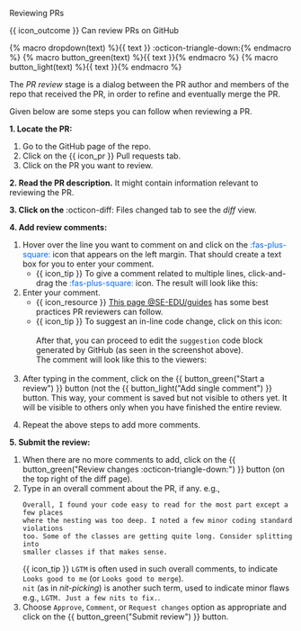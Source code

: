 <span id="title">Reviewing PRs</span>

<span id="prereqs"></span>

<span id="outcomes">{{ icon_outcome }} Can review PRs on GitHub</span>

{% macro dropdown(text) %}<span class="btn btn-light border">{{ text }} :octicon-triangle-down:</span>{% endmacro %}
{% macro button_green(text) %}<span class="btn btn-success ps-1 pe-1 pb-0 pt-0">{{ text }}</span>{% endmacro %}
{% macro button_light(text) %}<span class="btn btn-light ps-1 pe-1 pb-0 pt-0 border">{{ text }}</span>{% endmacro %}

<div id="body">

The _PR review_ stage is a dialog between the PR author and members of the repo that received the PR, in order to refine and eventually merge the PR.

Given below are some steps you can follow when reviewing a PR.

**1. Locate the PR:**
1. Go to the GitHub page of the repo.
1. Click on the <span class="tab">{{ icon_pr }} Pull requests</span> tab.
1. Click on the PR you want to review.

**2. Read the PR description.** It might contain information relevant to reviewing the PR.

**3. Click on the** <span class="tab">:octicon-diff: Files changed</span> tab to see the _diff_ view.

**4. Add review comments:**
1. Hover over the line you want to comment on and click on the <span style="color:#0066ff">:fas-plus-square:</span> icon that appears on the left margin. That should create a text box for you to enter your comment.
   * {{ icon_tip }} To give a comment related to multiple lines, click-and-drag the <span style="color:#0066ff">:fas-plus-square:</span> icon. The result will look like this:<br>
     <pic src="images/addCommentForMultipleLines.png"/>
1. Enter your comment.<br>
   * {{ icon_resource }} [This page @SE-EDU/guides](https://se-education.org/guides/guidelines/PRs-reviewing.html) has some best practices PR reviewers can follow.
   * {{ icon_tip }} To suggest an in-line code change, click on this icon:<br>
     <pic src="images/giveInlineSuggestion.png"/><br>
     After that, you can proceed to edit the `suggestion` code block generated by GitHub (as seen in the screenshot above).<br>
     The comment will look like this to the viewers:<br>
     <pic src="images/giveInlineSuggestionPreview.png"/><br>
1. After typing in the comment, click on the {{ button_green("Start a review") }} button (not the {{ button_light("Add single comment") }} button. This way, your comment is saved but not visible to others yet. It will be visible to others only when you have finished the entire review.<br>
   <pic src="images/addComment.png" width="800" />
   <p/>
1. Repeat the above steps to add more comments.

**5. Submit the review:**<br>
   <pic src="images/submitReview.png" width="500" />
   <p/>

1. When there are no more comments to add, click on the {{ button_green("Review changes :octicon-triangle-down:") }} button (on the top right of the diff page).
1. Type in an overall comment about the PR, if any. e.g.,
   ```{.no-line-numbers}
   Overall, I found your code easy to read for the most part except a few places
   where the nesting was too deep. I noted a few minor coding standard violations
   too. Some of the classes are getting quite long. Consider splitting into
   smaller classes if that makes sense.
   ```
   {{ icon_tip }} `LGTM` is often used in such overall comments, to indicate `Looks good to me` (or `Looks good to merge`).<br>
   `nit` (as in _nit-picking_) is another such term, used to indicate minor flaws e.g., `LGTM. Just a few nits to fix.`.
1. Choose `Approve`, `Comment`, or `Request changes` option as appropriate and click on the {{ button_green("Submit review") }} button.

</div>

<div id="extras">
   <include src="resources.md" />
</div>
